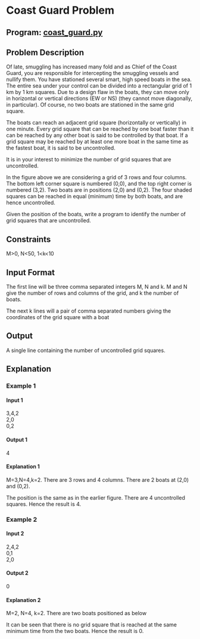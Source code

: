 # Coast Guard Problem

## Program: [coast_guard.py](https://github.com/nirantak/Programming_Exercises/blob/master/Misc/coast_guard.py)

## Problem Description

Of late, smuggling has increased many fold and as Chief of the Coast Guard, you are responsible for intercepting the smuggling vessels and nullify them. You have stationed several smart, high speed boats in the sea. The entire sea under your control can be divided into a rectangular grid of 1 km by 1 km squares. Due to a design flaw in the boats, they can move only in horizontal or vertical directions (EW or NS) (they cannot move diagonally, in particular). Of course, no two boats are stationed in the same grid square.

The boats can reach an adjacent grid square (horizontally or vertically) in one minute. Every grid square that can be reached by one boat faster than it can be reached by any other boat is said to be controlled by that boat. If a grid square may be reached by at least one more boat in the same time as the fastest boat, it is said to be uncontrolled.

It is in your interest to minimize the number of grid squares that are uncontrolled.

In the figure above we are considering a grid of 3 rows and four columns. The bottom left corner square is numbered (0,0), and the top right corner is numbered (3,2). Two boats are in positions (2,0) and (0,2). The four shaded squares can be reached in equal (minimum) time by both boats, and are hence uncontrolled.

Given the position of the boats, write a program to identify the number of grid squares that are uncontrolled.

## Constraints

M>0, N<50, 1<k<10

## Input Format

The first line will be three comma separated integers M, N and k. M and N give the number of rows and columns of the grid, and k the number of boats.

The next k lines will a pair of comma separated numbers giving the coordinates of the grid square with a boat

## Output

A single line containing the number of uncontrolled grid squares.

## Explanation

### Example 1

#### Input 1

3,4,2  
2,0  
0,2

#### Output 1

4

#### Explanation 1

M=3,N=4,k=2. There are 3 rows and 4 columns. There are 2 boats at (2,0) and (0,2).

The position is the same as in the earlier figure. There are 4 uncontrolled squares. Hence the result is 4.

### Example 2

#### Input 2

2,4,2  
0,1  
2,0

#### Output 2

0

#### Explanation 2

M=2, N=4, k=2. There are two boats positioned as below

It can be seen that there is no grid square that is reached at the same minimum time from the two boats. Hence the result is 0.
